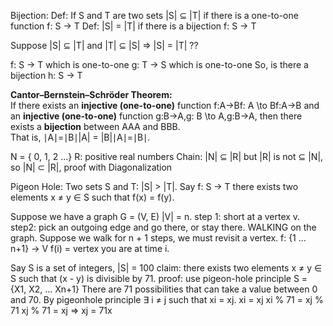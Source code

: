 Bijection:
Def: If S and T are two sets |S| $\subseteq$ |T| if there is a one-to-one function f: S -> T
Def: |S| = |T| if there is a bijection f: S -> T 


Suppose |S| $\subseteq$ |T| and |T| $\subseteq$ |S| => |S| = |T| ??

f: S -> T which is one-to-one
g: T -> S which is one-to-one
So, is there a bijection h: S -> T

**Cantor–Bernstein–Schröder Theorem:**  
If there exists an **injective (one-to-one)** function
f:A→Bf: A \to Bf:A→B
and an **injective (one-to-one)** function
g:B→A,g: B \to A,g:B→A,
then there exists a **bijection** between AAA and BBB.  
That is, ∣A∣=∣B∣|A| = |B|∣A∣=∣B∣.

N = { 0, 1, 2 ...}
R: positive real numbers
Chain:
|N| $\subseteq$ |R|
but |R| is not  $\subseteq$ |N|, so |N| $\subset$ |R|, proof with Diagonalization 


Pigeon Hole:
Two sets S and T: |S| > |T|. Say f: S -> T
there exists two elements x $\neq$ y $\in$ S such that f(x) = f(y).


Suppose we have a graph G = (V, E) |V| = n.
step 1: short at a vertex v.
step2: pick an outgoing edge and go there, or stay there.
WALKING on the graph.
Suppose we walk for n + 1 steps, we must revisit a vertex. 
f: {1 ... n+1} -> V
f(i) = vertex you are at time i.


 Say S is a set of integers, |S| = 100
claim:
	there exists two elements  x $\neq$ y $\in$ S such that (x - y) is divisible by 71.
proof: use pigeon-hole principle
S = {X1, X2, ... Xn+1}
There are 71 possibilities that can take a value between 0 and 70.
By pigeonhole principle $\exists$ i $\neq$ j such that xi = xj.
 xi = xj
xi % 71 = xj % 71
xj % 71 = xj => xj = 71x





